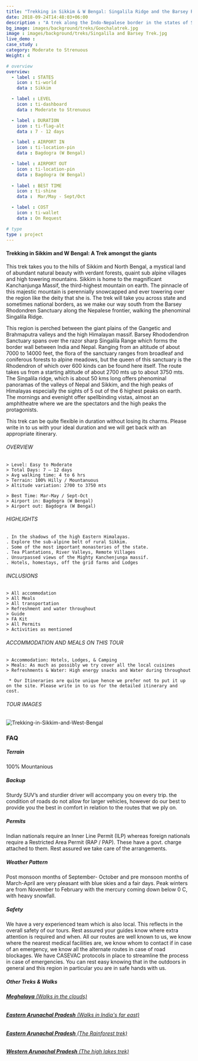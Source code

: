 ```yaml
---
title: "Trekking in Sikkim & W Bengal: Singalila Ridge and the Barsey Rhododendron Sanctuary"
date: 2018-09-24T14:48:03+06:00
description : "A trek along the Indo-Nepalese border in the states of Sikkim and West Bengal.This trek takes you to the Singalila Ridge and Barsey Rhododendron Sanctuary"
bg_image: images/background/treks/Goechalatrek.jpg
image : images/background/treks/Singalila and Barsey Trek.jpg
live_demo : 
case_study :
category: Moderate to Strenuous
Weight: 4

# overview
overview:
  - label : STATES
    icon : ti-world
    data : Sikkim

  - label : LEVEL
    icon : ti-dashboard
    data : Moderate to Strenuous

  - label : DURATION
    icon : ti-flag-alt
    data : 7 - 12 days

  - label : AIRPORT IN
    icon : ti-location-pin
    data : Bagdogra (W Bengal)

  - label : AIRPORT OUT
    icon : ti-location-pin
    data : Bagdogra (W Bengal)
    
  - label : BEST TIME
    icon : ti-shine
    data :  Mar/May - Sept/Oct

  - label : COST
    icon : ti-wallet
    data : On Request

# type
type : project
---
```


#### Trekking in Sikkim and W Bengal: A Trek amongst the giants

This trek takes you to the hills of Sikkim and North Bengal, a mystical land of abundant natural beauty with verdant forests, quaint sub alpine villages and high towering mountains. Sikkim is home to the magnificant Kanchanjunga Massif, the third-highest mountain on earth. The pinnacle of this majestic mountain is perennially snowcapped and ever towering over the region like the deity that she is. The trek will take you across state and sometimes national borders, as we make our way south from the Barsey Rhodondren Sanctuary along the Nepalese frontier, walking the phenominal Singalila Ridge.

This region is perched between the giant plains of the Gangetic and Brahmaputra valleys and the high Himalayan massif. Barsey Rhododendron Sanctuary spans over the razor sharp Singalila Range which forms the border wall between India and Nepal. Ranging from an altitude of about 7000 to 14000 feet, the flora of the sanctuary ranges from broadleaf and coniferous forests to alpine meadows, but the queen of this sanctuary is the Rhodendron of which over 600 kinds can be found here itself. The route takes us from a starting altitude of about 2700 mts up to about 3750 mts. The Singalila ridge, which is about 50 kms long offers phenominal panoramas of the valleys of Nepal and Sikkim, and the high peaks of Himalayas especially the sights of 5 out of the 6 highest peaks on earth. The mornings and evenight offer spellbinding vistas, almost an amphitheatre where we are the spectators and the high peaks the protagonists.

This trek can be quite flexible in duration without losing its charms. Please write in to us with your ideal duration and we will get back with an appropriate itinerary.







###### OVERVIEW
```
> Level: Easy to Moderate
> Total Days: 7 – 12 days
> Avg walking time: 4 to 6 hrs
> Terrain: 100% Hilly / Mountanuous
> Altitude variation: 2700 to 3750 mts

> Best Time: Mar-May / Sept-Oct 
> Airport in: Bagdogra (W Bengal)
> Airport out: Bagdogra (W Bengal)
```




###### HIGHLIGHTS
```
. In the shadows of the high Eastern Himalayas.
. Explore the sub-alpine belt of rural Sikkim.
. Some of the most important monasteries of the state.
. Tea Plantations, River Valleys, Remote Villages
. Unsurpassed views of the Mighty Kanchenjunga massif.
. Hotels, homestays, off the grid farms and Lodges
```

###### INCLUSIONS
```
> All accommodation
> All Meals
> All transportation
> Refreshment and water throughout
> Guide 
> FA Kit
> All Permits
> Activities as mentioned
```
###### ACCOMMODATION AND MEALS ON THIS TOUR
```
> Accommodation: Hotels, Lodges, & Camping
> Meals: As much as possibly we try cover all the local cuisines
> Refreshments & Water: High energy snacks and Water during throughout
```

``` * Our Itineraries are quite unique hence we prefer not to put it up on the site. Please write in to us for the detailed itinerary and cost.```

###### TOUR IMAGES

![Trekking-in-Sikkim-and-West-Bengal](/images/background/treks/sikkimhikegallery.jpg)



### FAQ



##### Terrain 

100% Mountanious

##### Backup
Sturdy SUV’s and sturdier driver will accompany you on every trip. the condition of roads do not allow for larger vehicles, however do our best to provide you the best in comfort in relation to the routes that we ply on. 

##### Permits
Indian nationals require an Inner Line Permit (ILP) whereas foreign nationals require a Restricted Area Permit (RAP / PAP). These have a govt. charge attached to them. Rest assured we take care of the arrangements.

##### Weather Pattern
Post monsoon months of September- October and pre monsoon months of March-April are very pleasant with blue skies and a fair days. Peak winters are from November to February with the mercury coming down below 0 C, with heavy snowfall.

##### Safety 
We have a very experienced team which is also local. This reflects in the overall safety of our tours. Rest assured your guides know where extra attention is required and when. All our routes are well known to us, we know where the nearest medical facilities are, we know whom to contact if in case of an emergency, we know all the alternate routes in case of road blockages. We have CASEVAC protocols in place to streamline the process in case of emergencies. You can rest easy knowing that in the outdoors in general and this region in particular you are in safe hands with us.

##### Other Treks & Walks

###### [**Meghalaya** (Walks in the clouds)](/treks/walking-tour-meghalaya/) 
###### [**Eastern Arunachal Pradesh** (Walks in India's far east)](/treks/walking-holiday-eastern-arunachal-pradesh/)  
###### [**Eastern Arunachal Pradesh** (The Rainforest trek)](/treks/namdapha-rainforest-trek/)  
###### [**Western Arunachal Pradesh** (The high lakes trek)](/treks/trekking-arunachal-pradesh/)
 
